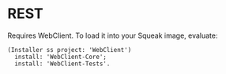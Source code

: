 REST
====

Requires WebClient. To load it into your Squeak image, evaluate:
```smalltalk
(Installer ss project: 'WebClient')
  install: 'WebClient-Core';
  install: 'WebClient-Tests'.
```
